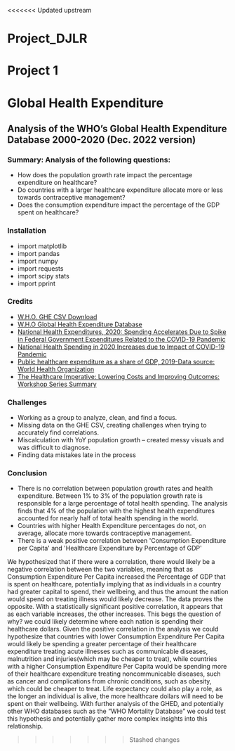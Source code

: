 <<<<<<< Updated upstream
# Project_DJLR
Project 1
=======
# Global Health Expenditure

## Analysis of the WHO’s Global Health Expenditure Database 2000-2020 (Dec. 2022 version)

### Summary: Analysis of the following questions:

* How does the population growth rate impact the percentage expenditure on healthcare?
* Do countries with a larger healthcare expenditure allocate more or less towards contraceptive management?
* Does the consumption expenditure impact the percentage of the GDP spent on healthcare?

### Installation

* import matplotlib
* import pandas
* import numpy
* import requests
* import scipy stats
* import pprint

### Credits

* [W.H.O. GHE CSV Download](https://apps.who.int/nha/database/Home/IndicatorsDownload/en) 
* [W.H.O Global Health Expenditure Database](https://apps.who.int/nha/database/Select/Indicators/en)
* [National Health Expenditures, 2020: Spending Accelerates Due to Spike in Federal Government Expenditures Related to the COVID-19 Pandemic](https://www.ama-assn.org/system/files/prp-annual-spending-2020.pdf)
* [National Health Spending in 2020 Increases due to Impact of COVID-19 Pandemic](https://www.cms.gov/newsroom/press-releases/national-health-spending-2020-increases-due-impact-covid-19-pandemic)
* [Public healthcare expenditure as a share of GDP, 2019-Data source: World Health Organization](https://ourworldindata.org/financing-healthcare)
* [The Healthcare Imperative: Lowering Costs and Improving Outcomes: Workshop Series Summary](https://www.ncbi.nlm.nih.gov/books/NBK53914/)
  

### Challenges

* Working as a group to analyze, clean, and find a focus.
* Missing data on the GHE CSV, creating challenges when trying to accurately find correlations.
* Miscalculation with YoY population growth – created messy visuals and was difficult to diagnose.
* Finding data mistakes late in the process

### Conclusion

* There is no correlation between population growth rates and health expenditure. Between 1% to 3% of the population growth rate is responsible for a large percentage of total health spending. The analysis finds that 4% of the population with the highest health expenditures accounted for nearly half of total health spending in the world.
* Countries with higher Health Expenditure percentages do not, on average, allocate more towards contraceptive management.
* There is a weak positive correlation between 'Consumption Expenditure per Capita' and 'Healthcare Expenditure by Percentage of GDP' 





We hypothesized that if there were a correlation, there would likely be a negative correlation between the two variables, meaning that as Consumption Expenditure Per Capita increased the Percentage of GDP that is spent on healthcare, potentially implying that as individuals in a country had greater capital to spend, their wellbeing, and thus the amount the nation would spend on treating illness would likely decrease. The data proves the opposite. With a statistically significant positive correlation, it appears that as each variable increases, the other increases. This begs the question of why? we could likely determine where each nation is spending their healthcare dollars. Given the positive correlation in the analysis we could hypothesize that countries with lower Consumption Expenditure Per Capita would likely be spending a greater percentage of their healthcare expenditure treating acute illnesses such as communicable diseases, malnutrition and injuries(which may be cheaper to treat), while countries with a higher Consumption Expenditure Per Capita would be spending more of their healthcare expenditure treating noncommunicable diseases, such as cancer and complications from chronic conditions, such as obesity, which could be cheaper to treat. Life expectancy could also play a role, as the longer an individual is alive, the more healthcare dollars will need to be spent on their wellbeing. With further analysis of the GHED, and potentially other WHO databases such as the “WHO Mortality Database” we could test this hypothesis and potentially gather more complex insights into this relationship.  
>>>>>>> Stashed changes
